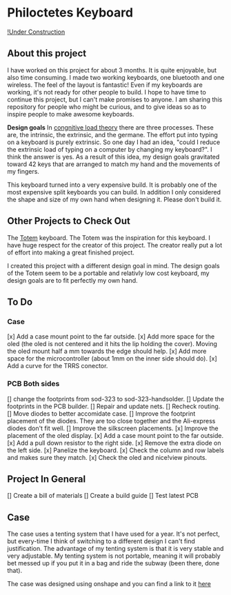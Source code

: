 # Philoctetes Keyboard


[!Under Construction](under_construction_openclipart.jpg)

## About this project

I have worked on this project for about 3 months. It is quite enjoyable, but also time consuming. I made two working keyboards, one bluetooth and one wireless. The feel of the layout is fantastic! Even if my keyboards are working, it's not ready for other people to build. I hope to have time to continue this project, but I can't make promises to anyone. I am sharing this repository for people who might be curious, and to give ideas so as to inspire people to make awesome keyboards.

__Design goals__
In [congnitive load theory](https://practicalpie.com/cognitive-load-theory/) there are three processes. These are, the intrinsic, the extrinsic, and the germane. The effort put into typing on a keyboard is purely extrinsic. So one day I had an idea, "could I reduce the extrinsic load of typing on a computer by changing my keyboard?". I think the answer is yes. As a result of this idea, my design goals gravitated toward 42 keys that are arranged to match my hand and the movements of my fingers.

This keyboard turned into a very expensive build. It is probably one of the most expensive split keyboards you can build. In addition I only considered the shape and size of my own hand when designing it. Please don't build it.

## Other Projects to Check Out

The [Totem](https://github.com/GEIGEIGEIST/TOTEM) keyboard. The Totem was the inspiration for this keyboard. I have huge respect for the creator of this project. The creator really put a lot of effort into making a great finished project.

I created this project with a different design goal in mind. The design goals of the Totem seem to be a portable and relativly low cost keyboard, my design goals are to fit perfectly my own hand.

## To Do

### Case
[x] Add a case mount point to the far outside.
[x] Add more space for the oled (the oled is not centered and it hits the lip holding the cover). Moving the oled mount half a mm towards the edge should help.
[x] Add more space for the microcontroller (about 1mm on the inner side should do).
[x] Add a curve for the TRRS conector.

### PCB Both sides
[] change the footprints from sod-323 to sod-323-handsolder.
[] Update the footprints in the PCB builder.
[] Repair and update nets.
[] Recheck routing.
[] Move diodes to better accomidate case.
[] Improve the footprint placement of the diodes. They are too close together and the Ali-express diodes don't fit well.
[] Improve the silkscreen placements.
[x] Improve the placement of the oled display.
[x] Add a case mount point to the far outside.
[x] Add a pull down resistor to the right side.
[x] Remove the extra diode on the left side.
[x] Panelize the keyboard.
[x] Check the column and row labels and makes sure they match.
[x] Check the oled and nice!view pinouts.

## Project In General
[] Create a bill of materials
[] Create a build guide
[] Test latest PCB

## Case

The case uses a tenting system that I have used for a year. It's not perfect, but every-time I think of switching to a different design I can't find justification. The advantage of my tenting system is that it is very stable and very adjustable. My tenting system is not portable, meaning it will probably bet messed up if you put it in a bag and ride the subway (been there, done that).

The case was designed using onshape and you can find a link to it [here](https://cad.onshape.com/documents/5c5e04ae1784123d6189c14c/w/86f29d74e9109abb974cb649/e/b3c51a35815c88e0a251e0eb?renderMode=0&uiState=679c96c15b955f7398b0b3b0)


